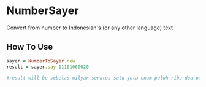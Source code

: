 # NumberSayer
Convert from number to Indonesian's (or any other language) text

## How To Use ##

``` ruby
sayer = NumberToSayer.new
result = sayer.say 11101060020

#result will be sebelas milyar seratus satu juta enam puluh ribu dua puluh
```


